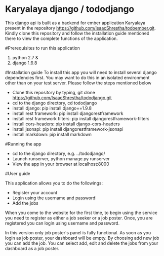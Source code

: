 # Karyalaya django / tododjango

This django api is built as a backend for ember application Karyalaya present in the repository https://github.com/IsaacShrestha/todoember.git. 
Kindly clone this repository and follow the installation guide mentioned there to view the complete functions of the application.


#Prerequisites to run this application
1) python 2.7    &   
2) django 1.9.8

#Installation guide
To install this app you will need to install several django dependencies first. You may want to do this in an isolated environment other 
than on your test server. Please follow the steps mentioned below

* Clone this repository by typing,   git clone https://github.com/IsaacShrestha/tododjango.git  
* cd to the django directory,   cd tododjango
* install django:   pip install django==1.9.8
* install rest framework:   pip install djangorestframework
* install rest framework filters:   pip install djangorestframework-filters
* install cors-headers:   pip install django-cors-headers
* install jsonapi:   pip install djangorestframework-jsonapi
* install markdown:   pip install markdown


#Running the app

* cd to the django directory, e.g. ../tododjango/
* Launch runserver, python manage.py runserver
* View the app in your browser at localhost:8000


#User guide

This application allows you to do the followings:
* Register your account
* Login using the username and password
* Add the jobs 

When you come to the website for the first time, to begin using the service you need to register as either a job seeker or a job poster. Once, you are registered you can login using username and password.

In this version only job poster's panel is fully functional. As soon as you login as job poster, your dashboard will be empty. By choosing add new job you can add the job. You can select add, edit and delete the jobs from your dashboard as a job poster.
